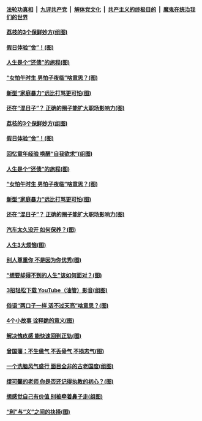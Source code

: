 ####  [法轮功真相](../../../../basic/blob/master/README.md?t=06211002) &nbsp;|&nbsp; [九评共产党](../../../../9ping.md/blob/master/README.md?t=06211002) &nbsp;|&nbsp; [解体党文化](../../../../jtdwh.md/blob/master/README.md?t=06211002)  &nbsp;|&nbsp; [共产主义的终极目的](../../../../gczydzjmd.md/blob/master/README.md?t=06211002) &nbsp;|&nbsp; [魔鬼在统治我们的世界](../../../../mgztzwmdsj.md/blob/master/README.md?t=06211002) 

#### [荔枝的3个保鲜妙方(组图)](../pages/p8/936950.md?t=06211002) 

#### [假日体验“舍”！(图)](../pages/p8/937183.md?t=06211002) 

#### [人生是个“还债”的旅程(图)](../pages/p8/936768.md?t=06211002) 

#### [“女怕午时生 男怕子夜临”啥意思？(图)](../pages/p8/937081.md?t=06211002) 

#### [新型“家庭暴力”远比打骂更可怕(图)](../pages/p8/936230.md?t=06211002) 

#### [还在“混日子”？ 正确的圈子能扩大职场影响力(图)](../pages/p8/937049.md?t=06211002) 

#### [荔枝的3个保鲜妙方(组图)](../pages/p8/936950.md?t=06211002) 

#### [假日体验“舍”！(图)](../pages/p8/937183.md?t=06211002) 

#### [回忆童年经验 唤醒“自我欲求”(组图)](../pages/p8/937082.md?t=06211002) 

#### [人生是个“还债”的旅程(图)](../pages/p8/936768.md?t=06211002) 

#### [“女怕午时生 男怕子夜临”啥意思？(图)](../pages/p8/937081.md?t=06211002) 

#### [新型“家庭暴力”远比打骂更可怕(图)](../pages/p8/936230.md?t=06211002) 

#### [还在“混日子”？ 正确的圈子能扩大职场影响力(图)](../pages/p8/937049.md?t=06211002) 

#### [汽车太久没开 如何保养？(图)](../pages/p8/937035.md?t=06211002) 

#### [人生3大烦恼(图)](../pages/p8/936959.md?t=06211002) 

#### [别人尊重你 不是因为你优秀(图)](../pages/p8/936253.md?t=06211002) 

#### [“想要却得不到的人生”该如何面对？(图)](../pages/p8/936933.md?t=06211002) 

#### [3招轻松下载 YouTube（油管）影音(组图)](../pages/p8/936922.md?t=06211002) 

#### [俗语“两口子一样 活不过天亮”啥意思？(图)](../pages/p8/936917.md?t=06211002) 

#### [4个小故事 诠释跪的意义(图)](../pages/p8/936353.md?t=06211002) 

#### [解决愧疚感 能快速回到正轨(图)](../pages/p8/936834.md?t=06211002) 

#### [曾国藩：不生傲气 不丢骨气 不损志气(图)](../pages/p8/936248.md?t=06211002) 

#### [一个洗脑风气盛行 面目全非的古老国度(组图)](../pages/p8/936759.md?t=06211002) 

#### [缪可馨的老师 你是否还记得执教的初心？(图)](../pages/p8/936737.md?t=06211002) 

#### [想感觉自己有价值 别被牵着鼻子走(组图)](../pages/p8/936721.md?t=06211002) 

#### [“利”与“义”之间的抉择(图)](../pages/p8/936246.md?t=06211002) 

